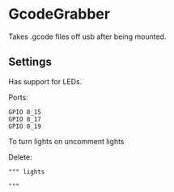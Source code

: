 GcodeGrabber
============

Takes .gcode files off usb after being mounted.

Settings
------------

Has support for LEDs.

Ports:
```script
GPIO 8_15
GPIO 8_17
GPIO 8_19
```

To turn lights on uncomment lights

Delete:
```script
""" lights

"""
```
